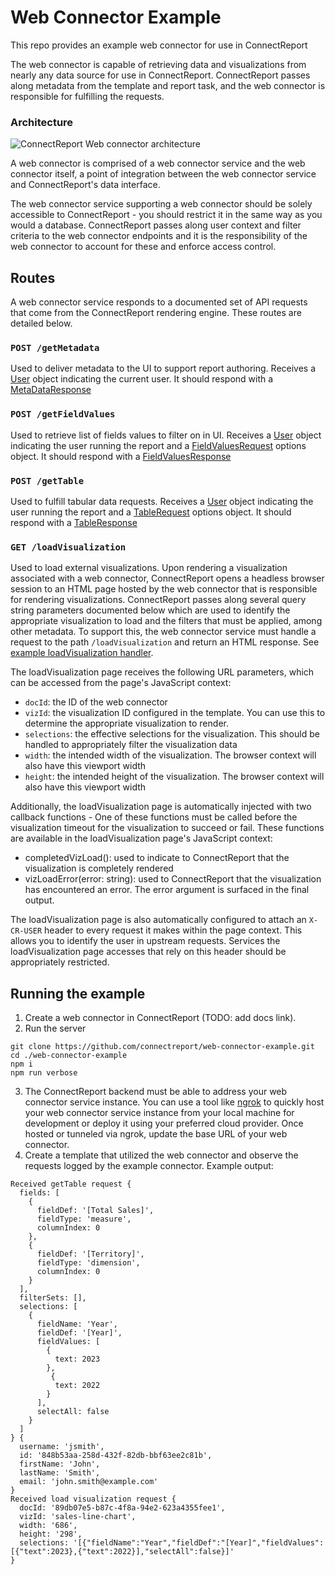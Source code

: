 # Web Connector Example
This repo provides an example web connector for use in ConnectReport 

The web connector is capable of retrieving data and visualizations from nearly any data source for use in ConnectReport. ConnectReport passes along metadata from the template and report task, and the web connector is responsible for fulfilling the requests. 

### Architecture 
![ConnectReport Web connector architecture](https://user-images.githubusercontent.com/13279201/229666195-049a0c1c-809f-4ba5-97f7-01fdcf1dc19a.png)

A web connector is comprised of a web connector service and the web connector itself, a point of integration between the web connector service and ConnectReport's data interface.

The web connector service supporting a web connector should be solely accessible to ConnectReport - you should restrict it in the same way as you would a database. ConnectReport passes along user context and filter criteria to the web connector endpoints and it is the responsibility of the web connector to account for these and enforce access control.   

## Routes 
A web connector service responds to a documented set of API requests that come from the ConnectReport rendering engine. These routes are detailed below.  

### `POST /getMetadata`
Used to deliver metadata to the UI to support report authoring.  Receives a [User](source/models/User.ts) object indicating the current user. It should respond with a [MetaDataResponse](source/models/MetaDataResponse.ts)

### `POST /getFieldValues`
Used to retrieve list of fields values to filter on in UI. Receives a [User](source/models/User.ts) object indicating the user running the report and a [FieldValuesRequest](source/models/FieldValuesResponse.ts) options object. It should respond with a [FieldValuesResponse](source/models/FieldValuesResponse.ts)

### `POST /getTable`
Used to fulfill tabular data requests. Receives a [User](source/models/User.ts) object indicating the user running the report and a [TableRequest](source/models/TableRequest.ts) options object. It should respond with a [TableResponse](source/models/TableResponse.ts)

### `GET /loadVisualization`
Used to load external visualizations. Upon rendering a visualization associated with a web connector, ConnectReport opens a headless browser session to an HTML page hosted by the web connector that is responsible for rendering visualizations. ConnectReport passes along several query string parameters documented below which are used to identify the appropriate visualization to load and the filters that must be applied, among other metadata. To support this, the web connector service must handle a request to the path `/loadVisualization` and return an HTML response. See [example loadVisualization handler](public/loadVisualization.js).

The loadVisualization page receives the following URL parameters, which can be accessed from the page's JavaScript context:
- `docId`: the ID of the web connector
- `vizId`: the visualization ID configured in the template. You can use this to determine the appropriate visualization to render. 
- `selections`: the effective selections for the visualization. This should be handled to appropriately filter the visualization data
- `width`: the intended width of the visualization. The browser context will also have this viewport width
- `height`: the intended height of the visualization. The browser context will also have this viewport width

Additionally, the loadVisualization page is automatically injected with two callback functions - One of these functions must be called before the visualization timeout for the visualization to succeed or fail. These functions are available in the loadVisualization page's JavaScript context:
- completedVizLoad(): used to indicate to ConnectReport that the visualization is completely rendered
- vizLoadError(error: string): used to ConnectReport that the visualization has encountered an error. The error argument is surfaced in the final output. 

The loadVisualization page is also automatically configured to attach an `X-CR-USER` header to every request it makes within the page context. This allows you to identify the user in upstream requests. Services the loadVisualization page accesses that rely on this header should be appropriately restricted. 

## Running the example
1. Create a web connector in ConnectReport (TODO: add docs link). 
2. Run the server 
```
git clone https://github.com/connectreport/web-connector-example.git
cd ./web-connector-example
npm i 
npm run verbose 
```
3. The ConnectReport backend must be able to address your web connector service instance. You can use a tool like [ngrok](https://ngrok.com/) to quickly host your web connector service instance from your local machine for development or deploy it using your preferred cloud provider. Once hosted or tunneled via ngrok, update the base URL of your web connector. 
4. Create a template that utilized the web connector and observe the requests logged by the example connector. Example output:
```
Received getTable request {
  fields: [
    {
      fieldDef: '[Total Sales]',
      fieldType: 'measure',
      columnIndex: 0
    },
    {
      fieldDef: '[Territory]',
      fieldType: 'dimension',
      columnIndex: 0
    }
  ],
  filterSets: [],
  selections: [
    {
      fieldName: 'Year',
      fieldDef: '[Year]',
      fieldValues: [
        {
          text: 2023
        },
         {
          text: 2022
        }
      ],
      selectAll: false
    }
  ]
} {
  username: 'jsmith',
  id: '848b53aa-258d-432f-82db-bbf63ee2c81b',
  firstName: 'John',
  lastName: 'Smith',
  email: 'john.smith@example.com'
}
Received load visualization request {
  docId: '89db07e5-b87c-4f8a-94e2-623a4355fee1',
  vizId: 'sales-line-chart',
  width: '686',
  height: '298',
  selections: '[{"fieldName":"Year","fieldDef":"[Year]","fieldValues":[{"text":2023},{"text":2022}],"selectAll":false}]'
}
```

